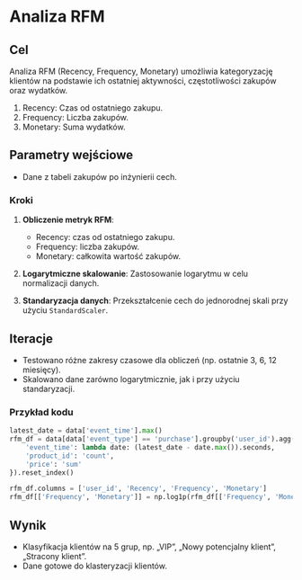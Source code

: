 # Analiza RFM

## Cel

Analiza RFM (Recency, Frequency, Monetary) umożliwia kategoryzację klientów na podstawie ich ostatniej aktywności, częstotliwości zakupów oraz wydatków.

1. Recency: Czas od ostatniego zakupu.
2. Frequency: Liczba zakupów.
3. Monetary: Suma wydatków.

## Parametry wejściowe

- Dane z tabeli zakupów po inżynierii cech.

### Kroki

1. **Obliczenie metryk RFM**:
   - Recency: czas od ostatniego zakupu.
   - Frequency: liczba zakupów.
   - Monetary: całkowita wartość zakupów.

2. **Logarytmiczne skalowanie**: Zastosowanie logarytmu w celu normalizacji danych.

3. **Standaryzacja danych**: Przekształcenie cech do jednorodnej skali przy użyciu `StandardScaler`.

## Iteracje

- Testowano różne zakresy czasowe dla obliczeń (np. ostatnie 3, 6, 12 miesięcy).
- Skalowano dane zarówno logarytmicznie, jak i przy użyciu standaryzacji.


### Przykład kodu

```python
latest_date = data['event_time'].max()
rfm_df = data[data['event_type'] == 'purchase'].groupby('user_id').agg({
    'event_time': lambda date: (latest_date - date.max()).seconds,
    'product_id': 'count',
    'price': 'sum'
}).reset_index()

rfm_df.columns = ['user_id', 'Recency', 'Frequency', 'Monetary']
rfm_df[['Frequency', 'Monetary']] = np.log1p(rfm_df[['Frequency', 'Monetary']])
```

## Wynik
- Klasyfikacja klientów na 5 grup, np. „VIP”, „Nowy potencjalny klient”, „Stracony klient”.
- Dane gotowe do klasteryzacji klientów.